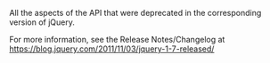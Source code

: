 All the aspects of the API that were deprecated in the corresponding version of jQuery.
        <p>For more information, see the Release Notes/Changelog at <a href="https://blog.jquery.com/2011/11/03/jquery-1-7-released/">https://blog.jquery.com/2011/11/03/jquery-1-7-released/</a></p>
      